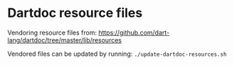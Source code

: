 # Dartdoc resource files

Vendoring resource files from:
https://github.com/dart-lang/dartdoc/tree/master/lib/resources

Vendored files can be updated by running:
`./update-dartdoc-resources.sh`
